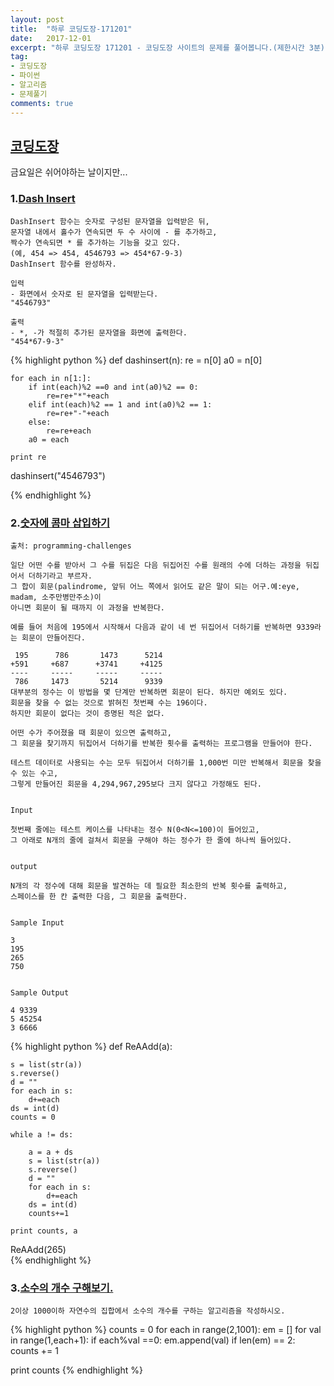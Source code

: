 ```yaml
---
layout: post
title:  "하루 코딩도장-171201"
date:   2017-12-01
excerpt: "하루 코딩도장 171201 - 코딩도장 사이트의 문제를 풀어봅니다.(제한시간 3분)"
tag:
- 코딩도장
- 파이썬
- 알고리즘
- 문제풀기
comments: true
---
```



## [코딩도장](http://codingdojang.com)
금요일은 쉬어야하는 날이지만...

### 1.[Dash Insert](http://codingdojang.com/scode/529?answer_mode=hide)
```
DashInsert 함수는 숫자로 구성된 문자열을 입력받은 뒤, 
문자열 내에서 홀수가 연속되면 두 수 사이에 - 를 추가하고, 
짝수가 연속되면 * 를 추가하는 기능을 갖고 있다. 
(예, 454 => 454, 4546793 => 454*67-9-3) 
DashInsert 함수를 완성하자. 

입력 
- 화면에서 숫자로 된 문자열을 입력받는다.
"4546793"

출력 
- *, -가 적절히 추가된 문자열을 화면에 출력한다.
"454*67-9-3"
```


{% highlight python %}
def dashinsert(n):
    re = n[0]
    a0 = n[0]

    for each in n[1:]:
        if int(each)%2 ==0 and int(a0)%2 == 0:
            re=re+"*"+each
        elif int(each)%2 == 1 and int(a0)%2 == 1:
            re=re+"-"+each
        else:
            re=re+each
        a0 = each
    
    print re
    
dashinsert("4546793")

{% endhighlight %}




### 2.[숫자에 콤마 삽입하기](http://codingdojang.com/scode/398?answer_mode=hide)

```
출처: programming-challenges

일단 어떤 수를 받아서 그 수를 뒤집은 다음 뒤집어진 수를 원래의 수에 더하는 과정을 뒤집어서 더하기라고 부르자.
그 합이 회문(palindrome, 앞뒤 어느 쪽에서 읽어도 같은 말이 되는 어구.예:eye, madam, 소주만병만주소)이
아니면 회문이 될 때까지 이 과정을 반복한다.

예를 들어 처음에 195에서 시작해서 다음과 같이 네 번 뒤집어서 더하기를 반복하면 9339라는 회문이 만들어진다.

 195      786       1473      5214
+591     +687      +3741     +4125
----     -----     -----     -----
 786     1473       5214      9339
대부분의 정수는 이 방법을 몇 단계만 반복하면 회문이 된다. 하지만 예외도 있다.
회문을 찾을 수 없는 것으로 밝혀진 첫번째 수는 196이다.
하지만 회문이 없다는 것이 증명된 적은 없다.

어떤 수가 주어졌을 때 회문이 있으면 출력하고,
그 회문을 찾기까지 뒤집어서 더하기를 반복한 횟수를 출력하는 프로그램을 만들어야 한다.

테스트 데이터로 사용되는 수는 모두 뒤집어서 더하기를 1,000번 미만 반복해서 회문을 찾을 수 있는 수고,
그렇게 만들어진 회문을 4,294,967,295보다 크지 않다고 가정해도 된다.


Input

첫번째 줄에는 테스트 케이스를 나타내는 정수 N(0<N<=100)이 들어있고,
그 아래로 N개의 줄에 걸쳐서 회문을 구해야 하는 정수가 한 줄에 하나씩 들어있다.


output

N개의 각 정수에 대해 회문을 발견하는 데 필요한 최소한의 반복 횟수를 출력하고,
스페이스를 한 칸 출력한 다음, 그 회문을 출력한다.


Sample Input

3
195
265
750


Sample Output

4 9339
5 45254
3 6666
```


{% highlight python %}
def ReAAdd(a):
    
    s = list(str(a))
    s.reverse()
    d = ""
    for each in s:
        d+=each
    ds = int(d)
    counts = 0

    while a != ds:

        a = a + ds
        s = list(str(a))
        s.reverse()
        d = ""
        for each in s:
            d+=each
        ds = int(d)
        counts+=1

    print counts, a

ReAAdd(265)   
{% endhighlight %}





### 3.[소수의 개수 구해보기.](http://codingdojang.com/scode/503?answer_mode=hide)
```
2이상 1000이하 자연수의 집합에서 소수의 개수를 구하는 알고리즘을 작성하시오.
```


{% highlight python %}
counts = 0
for each in range(2,1001):
    em = []
    for val in range(1,each+1):
        if each%val ==0:
            em.append(val)
    if len(em) == 2:
        counts += 1
    
print counts
{% endhighlight %}